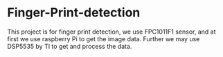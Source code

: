# Finger-Print-detection

This project is for finger print detection, we use FPC1011F1 sensor, and at first we use raspberry Pi to get the image data. Further we may use DSP5535 by TI to get and process the data.
